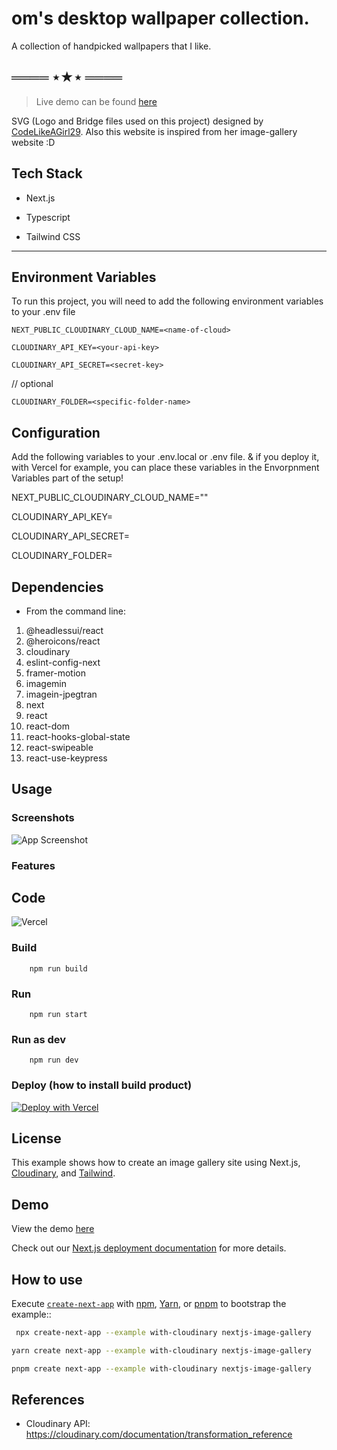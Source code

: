 # om's desktop wallpaper collection.
A collection of handpicked wallpapers that I like.

## ════ ⋆★⋆ ════

> Live demo can be found [here](https://oms-wp-collection.vercel.app/)

SVG (Logo and Bridge files used on this project) designed by [CodeLikeAGirl29](https://github.com/CodeLikeAGirl29). Also this website is inspired from her image-gallery website :D

## Tech Stack

- Next.js

- Typescript
- Tailwind CSS
---

## Environment Variables

To run this project, you will need to add the following environment variables to your .env file

`NEXT_PUBLIC_CLOUDINARY_CLOUD_NAME=<name-of-cloud>`

`CLOUDINARY_API_KEY=<your-api-key>`

`CLOUDINARY_API_SECRET=<secret-key>`

// optional

`CLOUDINARY_FOLDER=<specific-folder-name>`

## Configuration

Add the following variables to your .env.local or .env file. & if you deploy it, with Vercel for example, you can place these variables in the Envorpnment Variables part of the setup!

NEXT_PUBLIC_CLOUDINARY_CLOUD_NAME="<Your Cloud Name>"

CLOUDINARY_API_KEY=<your-api-key>

CLOUDINARY_API_SECRET=<secret-key>

CLOUDINARY_FOLDER=<specific-folder-name>

## Dependencies

* From the command line: 

 1. @headlessui/react 
 2. @heroicons/react  
 3. cloudinary 
 4. eslint-config-next 
 5. framer-motion 
 6. imagemin 
 7. imagein-jpegtran 
 8. next 
 9. react 
 10. react-dom 
 11. react-hooks-global-state 
 12. react-swipeable 
 13. react-use-keypress

## Usage

### Screenshots

![App Screenshot](https://github.com/user-attachments/assets/fc3ffaf2-1a69-4a27-b830-4aac89763c1c)

### Features

## Code
![Vercel](http://therealsujitk-vercel-badge.vercel.app/?app=oms-wp-collection)

### Build
```
    npm run build
```
### Run
```
    npm run start
```
### Run as dev
```
    npm run dev
```
 
### Deploy (how to install build product)

[![Deploy with Vercel](https://vercel.com/button)](https://vercel.com/new/clone?repository-url=https%3A%2F%2Fgithub.com%2FCodeLikeAGirl29%2Fimage-gallery&env=NEXT_PUBLIC_CLOUDINARY_CLOUD_NAME,CLOUDINARY_API_KEY,CLOUDINARY_API_SECRET&envDescription=API%20Keys%20are%20Needed%20for%20this%20to%20work.&envLink=https%3A%2F%2Fcloudinary.com%2Fguides%2Ffront-end-development%2Fintegrating-cloudinary-with-next-js&project-name=cloudinary-nextjs&demo-title=Img%20Gallery&demo-description=A%20Nextjs%20blog%20site%20using%20my%20Cloudinary%20Images%20%26%20styled%20with%20Tailwindcss.&demo-url=https%3A%2F%2Fimage-gallery-eight-lac.vercel.app%2F&integration-ids=oac_0Bh9szvT534p5qWBHYR2EwiG)

## License

This example shows how to create an image gallery site using Next.js, [Cloudinary](https://cloudinary.com), and [Tailwind](https://tailwindcss.com).

## Demo

View the demo [here](https://oms-wp-collection.vercel.app/)

Check out our [Next.js deployment documentation](https://nextjs.org/docs/deployment) for more details.

## How to use

Execute [`create-next-app`](https://github.com/vercel/next.js/tree/canary/packages/create-next-app) with [npm](https://docs.npmjs.com/cli/init), [Yarn](https://yarnpkg.com/lang/en/docs/cli/create/), or [pnpm](https://pnpm.io) to bootstrap the example::

```bash
 npx create-next-app --example with-cloudinary nextjs-image-gallery
```

```bash
yarn create next-app --example with-cloudinary nextjs-image-gallery
```

```bash
pnpm create next-app --example with-cloudinary nextjs-image-gallery
```

## References

- Cloudinary API: https://cloudinary.com/documentation/transformation_reference
